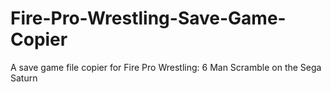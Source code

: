 # Fire-Pro-Wrestling-Save-Game-Copier
A save game file copier for Fire Pro Wrestling: 6 Man Scramble on the Sega Saturn
